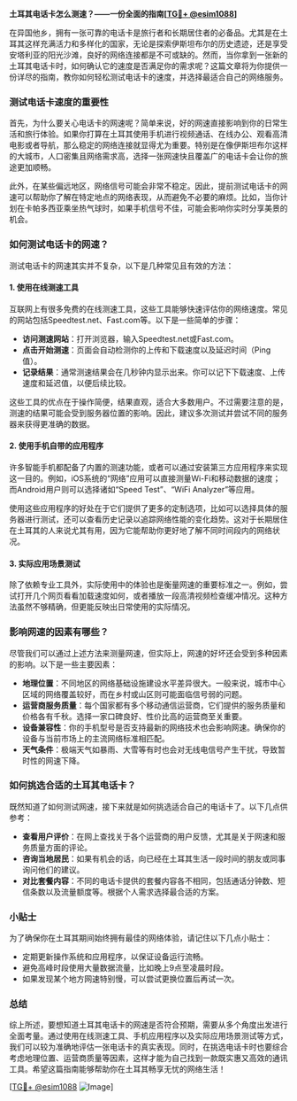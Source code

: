 **土耳其电话卡怎么测速？——一份全面的指南[[TG💪+ @esim1088](https://t.me/s/esim1088)]**

在异国他乡，拥有一张可靠的电话卡是旅行者和长期居住者的必备品。尤其是在土耳其这样充满活力和多样化的国家，无论是探索伊斯坦布尔的历史遗迹，还是享受安塔利亚的阳光沙滩，良好的网络连接都是不可或缺的。然而，当你拿到一张新的土耳其电话卡时，如何确认它的速度是否满足你的需求呢？这篇文章将为你提供一份详尽的指南，教你如何轻松测试电话卡的速度，并选择最适合自己的网络服务。

### 测试电话卡速度的重要性

首先，为什么要关心电话卡的网速呢？简单来说，好的网速直接影响到你的日常生活和旅行体验。如果你打算在土耳其使用手机进行视频通话、在线办公、观看高清电影或者导航，那么稳定的网络连接就显得尤为重要。特别是在像伊斯坦布尔这样的大城市，人口密集且网络需求高，选择一张网速快且覆盖广的电话卡会让你的旅途更加顺畅。

此外，在某些偏远地区，网络信号可能会非常不稳定。因此，提前测试电话卡的网速可以帮助你了解在特定地点的网络表现，从而避免不必要的麻烦。比如，当你计划在卡帕多西亚乘坐热气球时，如果手机信号不佳，可能会影响你实时分享美景的机会。

### 如何测试电话卡的网速？

测试电话卡的网速其实并不复杂，以下是几种常见且有效的方法：

#### 1. 使用在线测速工具

互联网上有很多免费的在线测速工具，这些工具能够快速评估你的网络速度。常见的网站包括Speedtest.net、Fast.com等。以下是一些简单的步骤：

- **访问测速网站**：打开浏览器，输入Speedtest.net或Fast.com。
- **点击开始测速**：页面会自动检测你的上传和下载速度以及延迟时间（Ping值）。
- **记录结果**：通常测速结果会在几秒钟内显示出来。你可以记下下载速度、上传速度和延迟值，以便后续比较。

这些工具的优点在于操作简便，结果直观，适合大多数用户。不过需要注意的是，测速的结果可能会受到服务器位置的影响。因此，建议多次测试并尝试不同的服务器来获得更准确的数据。

#### 2. 使用手机自带的应用程序

许多智能手机都配备了内置的测速功能，或者可以通过安装第三方应用程序来实现这一目的。例如，iOS系统的“网络”应用可以直接测量Wi-Fi和移动数据的速度；而Android用户则可以选择诸如“Speed Test”、“WiFi Analyzer”等应用。

使用这些应用程序的好处在于它们提供了更多的定制选项，比如可以选择具体的服务器进行测试，还可以查看历史记录以追踪网络性能的变化趋势。这对于长期居住在土耳其的人来说尤其有用，因为它能帮助你更好地了解不同时间段内的网络状况。

#### 3. 实际应用场景测试

除了依赖专业工具外，实际使用中的体验也是衡量网速的重要标准之一。例如，尝试打开几个网页看看加载速度如何，或者播放一段高清视频检查缓冲情况。这种方法虽然不够精确，但更能反映出日常使用的实际情况。

### 影响网速的因素有哪些？

尽管我们可以通过上述方法来测量网速，但实际上，网速的好坏还会受到多种因素的影响。以下是一些主要因素：

- **地理位置**：不同地区的网络基础设施建设水平差异很大。一般来说，城市中心区域的网络覆盖较好，而在乡村或山区则可能面临信号弱的问题。
- **运营商服务质量**：每个国家都有多个移动通信运营商，它们提供的服务质量和价格各有千秋。选择一家口碑良好、性价比高的运营商至关重要。
- **设备兼容性**：你的手机型号是否支持最新的网络技术也会影响网速。确保你的设备与当前市场上的主流网络标准相匹配。
- **天气条件**：极端天气如暴雨、大雪等有时也会对无线电信号产生干扰，导致暂时性的网速下降。

### 如何挑选合适的土耳其电话卡？

既然知道了如何测试网速，接下来就是如何挑选适合自己的电话卡了。以下几点供参考：

- **查看用户评价**：在网上查找关于各个运营商的用户反馈，尤其是关于网速和服务质量方面的评论。
- **咨询当地居民**：如果有机会的话，向已经在土耳其生活一段时间的朋友或同事询问他们的建议。
- **对比套餐内容**：不同的电话卡提供的套餐内容各不相同，包括通话分钟数、短信条数以及流量额度等。根据个人需求选择最合适的方案。

### 小贴士

为了确保你在土耳其期间始终拥有最佳的网络体验，请记住以下几点小贴士：

- 定期更新操作系统和应用程序，以保证设备运行流畅。
- 避免高峰时段使用大量数据流量，比如晚上9点至凌晨时段。
- 如果发现某个地方网速特别慢，可以尝试更换位置后再试一次。

### 总结

综上所述，要想知道土耳其电话卡的网速是否符合预期，需要从多个角度出发进行全面考量。通过使用在线测速工具、手机应用程序以及实际应用场景测试等方式，我们可以较为准确地评估一张电话卡的真实表现。同时，在挑选电话卡时也要综合考虑地理位置、运营商质量等因素，这样才能为自己找到一款既实惠又高效的通讯工具。希望这篇指南能够帮助你在土耳其畅享无忧的网络生活！

[[TG💪+ @esim1088](https://t.me/s/esim1088) ![Image](https://i.postimg.cc/4NQfJmqS/Snipaste-2025-05-13-00-14-12.png)]